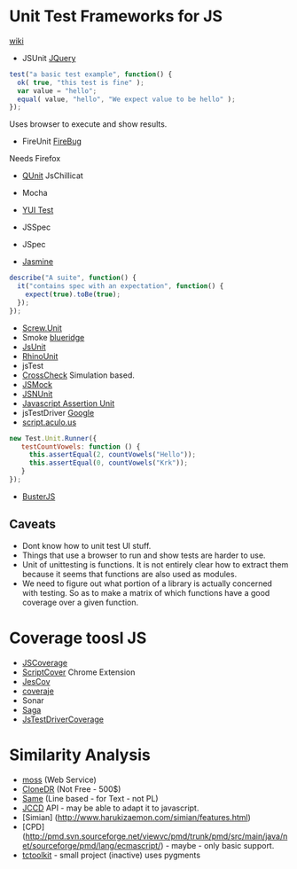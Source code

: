 # Unit Test Frameworks for JS

[wiki](http://en.wikipedia.org/wiki/List_of_unit_testing_frameworks#JavaScript)

- JSUnit [JQuery](http://jsunit.net/)

````Javascript
test("a basic test example", function() {
  ok( true, "this test is fine" );
  var value = "hello";
  equal( value, "hello", "We expect value to be hello" );
});
````
Uses browser to execute and show results.

- FireUnit [FireBug](http://ejohn.org/blog/fireunit/)

Needs Firefox

- [QUnit](http://docs.jquery.com/QUnit)
  JsChillicat
- Mocha
- [YUI Test](http://developer.yahoo.com/yui/yuitest/)
- JSSpec
- JSpec

- [Jasmine](http://pivotal.github.com/jasmine/)
````Javascript
describe("A suite", function() {
  it("contains spec with an expectation", function() {
    expect(true).toBe(true);
  });
});
````
- [Screw.Unit](http://github.com/nkallen/screw-unit)
- Smoke [blueridge](http://github.com/relevance/blue-ridge)
- [JsUnit](http://www.jsunit.net/)
- [RhinoUnit](http://rhinounit.googlecode.com/)
- jsTest
- [CrossCheck](http://sourceforge.net/projects/crosscheck/)
  Simulation based.
- [JSMock](http://jsmock.sourceforge.net/)
- [JSNUnit](http://www.valleyhighlands.com/testingframeworks/)
- [Javascript Assertion Unit](http://sourceforge.net/projects/jsassertunit)
- jsTestDriver [Google](http://code.google.com/p/js-test-driver/)
- [script.aculo.us](http://madrobby.github.com/scriptaculous/unit-testing/)
````Javascript
new Test.Unit.Runner({
   testCountVowels: function () {
     this.assertEqual(2, countVowels("Hello"));
     this.assertEqual(0, countVowels("Krk"));
   }
});
````
- [BusterJS](http://busterjs.org/docs/overview/)

## Caveats

- Dont know how to unit test UI stuff.
- Things that use a browser to run and show tests are harder to use.
- Unit of unittesting is functions. It is not entirely clear how to extract them because
  it seems that functions are also used as modules.
- We need to figure out what portion of a library is actually concerned with testing.
  So as to make a matrix of which functions have a good coverage over a given function.

# Coverage toosl JS

- [JSCoverage](http://siliconforks.com/jscoverage/)
- [ScriptCover](http://code.google.com/p/script-cover/)
  Chrome Extension
- [JesCov](http://jescov.olabini.com/)
- [coveraje](http://coveraje.github.com/)
- Sonar
- [Saga](http://timurstrekalov.github.com/saga/)
- [JsTestDriverCoverage](http://code.google.com/p/js-test-driver/wiki/CodeCoverage)

# Similarity Analysis

- [moss](http://theory.stanford.edu/~aiken/moss/) (Web Service)
- [CloneDR](http://www.semanticdesigns.com/Products/Clone/) (Not Free - 500$) 
- [Same](http://sourceforge.net/projects/same/) (Line based - for Text - not PL)
- [JCCD](http://jccd.sourceforge.net/) API - may be able to adapt it to javascript.
- [Simian] (http://www.harukizaemon.com/simian/features.html) 
- [CPD] (http://pmd.svn.sourceforge.net/viewvc/pmd/trunk/pmd/src/main/java/net/sourceforge/pmd/lang/ecmascript/) - maybe - only basic support.
- [tctoolkit](http://code.google.com/p/tctoolkit/) - small project (inactive) uses pygments

